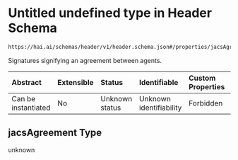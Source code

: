 # Untitled undefined type in Header Schema

```txt
https://hai.ai/schemas/header/v1/header.schema.json#/properties/jacsAgreement
```

Signatures signifying an agreement between agents.

| Abstract            | Extensible | Status         | Identifiable            | Custom Properties | Additional Properties | Access Restrictions | Defined In                                                                            |
| :------------------ | :--------- | :------------- | :---------------------- | :---------------- | :-------------------- | :------------------ | :------------------------------------------------------------------------------------ |
| Can be instantiated | No         | Unknown status | Unknown identifiability | Forbidden         | Allowed               | none                | [header.schema.json\*](../../out/header/v1/header.schema.json "open original schema") |

## jacsAgreement Type

unknown

